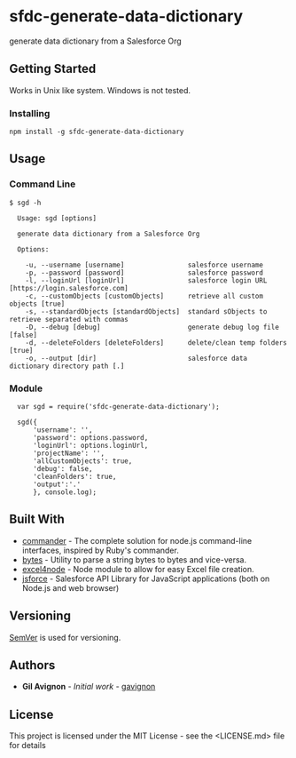 # sfdc-generate-data-dictionary

generate data dictionary from a Salesforce Org

## Getting Started

Works in Unix like system. Windows is not tested.

### Installing

```
npm install -g sfdc-generate-data-dictionary
```

## Usage

### Command Line

```
$ sgd -h

  Usage: sgd [options]

  generate data dictionary from a Salesforce Org

  Options:

    -u, --username [username]                salesforce username
    -p, --password [password]                salesforce password
    -l, --loginUrl [loginUrl]                salesforce login URL [https://login.salesforce.com]
    -c, --customObjects [customObjects]      retrieve all custom objects [true]
    -s, --standardObjects [standardObjects]  standard sObjects to retrieve separated with commas
    -D, --debug [debug]                      generate debug log file [false]
    -d, --deleteFolders [deleteFolders]      delete/clean temp folders [true]
    -o, --output [dir]                       salesforce data dictionary directory path [.]
```

### Module

```
  var sgd = require('sfdc-generate-data-dictionary');

  sgd({
      'username': '',
      'password': options.password,
      'loginUrl': options.loginUrl,
      'projectName': '',
      'allCustomObjects': true,
      'debug': false,
      'cleanFolders': true,
      'output':'.'
      }, console.log);
```

## Built With

- [commander](https://github.com/tj/commander.js/) - The complete solution for node.js command-line interfaces, inspired by Ruby's commander.
- [bytes](https://github.com/visionmedia/bytes.js) - Utility to parse a string bytes to bytes and vice-versa.
- [excel4node](https://github.com/amekkawi/excel4node) - Node module to allow for easy Excel file creation.
- [jsforce](https://github.com/jsforce/jsforce) - Salesforce API Library for JavaScript applications (both on Node.js and web browser)

## Versioning

[SemVer](http://semver.org/) is used for versioning.

## Authors

- **Gil Avignon** - _Initial work_ - [gavignon](https://github.com/gavignon)

## License

This project is licensed under the MIT License - see the <LICENSE.md> file for details
